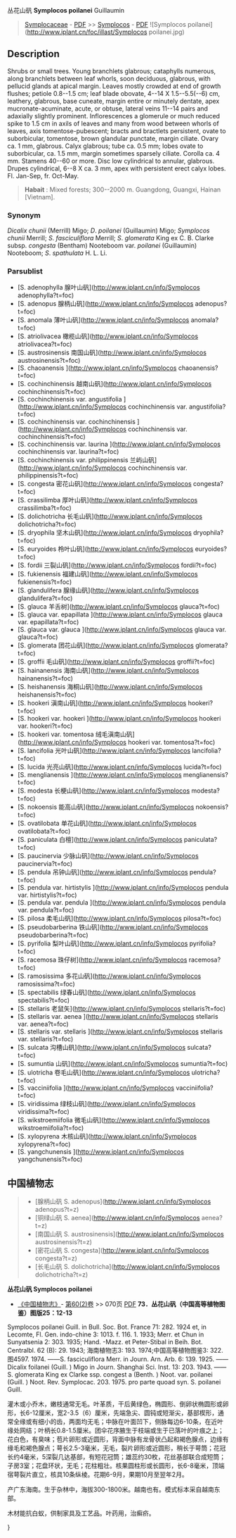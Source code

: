 丛花山矾 **Symplocos poilanei** Guillaumin

> [Symplocaceae](http://www.iplant.cn/info/Symplocaceae?t=foc) - [PDF](http://www.iplant.cn/foc/pdf/Symplocaceae.pdf) >> [Symplocos](http://www.iplant.cn/info/Symplocos?t=foc) - [PDF](http://www.iplant.cn/foc/pdf/Symplocos.pdf)
![Symplocos poilanei](http://www.iplant.cn/foc/illast/Symplocos poilanei.jpg)

## Description

Shrubs or small trees. Young branchlets glabrous; cataphylls numerous, along branchlets between leaf whorls, soon deciduous, glabrous, with pellucid glands at apical margin. Leaves mostly crowded at end of growth flushes; petiole 0.8--1.5 cm; leaf blade obovate, 4--14 X 1.5--5.5(--6) cm, leathery, glabrous, base cuneate, margin entire or minutely dentate, apex mucronate-acuminate, acute, or obtuse, lateral veins 11--14 pairs and adaxially slightly prominent. Inflorescences a glomerule or much reduced spike to 1.5 cm in axils of leaves and many from wood between whorls of leaves, axis tomentose-pubescent; bracts and bractlets persistent, ovate to suborbicular, tomentose, brown glandular punctate, margin ciliate. Ovary ca. 1 mm, glabrous. Calyx glabrous; tube ca. 0.5 mm; lobes ovate to suborbicular, ca. 1.5 mm, margin sometimes sparsely ciliate. Corolla ca. 4 mm. Stamens 40--60 or more. Disc low cylindrical to annular, glabrous. Drupes cylindrical, 6--8 X ca. 3 mm, apex with persistent erect calyx lobes. Fl. Jan-Sep, fr. Oct-May.


> **Habait** : 
> Mixed forests; 300--2000 m. Guangdong, Guangxi, Hainan [Vietnam].

### Synonym
*Dicalix chunii* (Merrill) Migo; *D*. *poilanei* (Guillaumin) Migo; *Symplocos chunii* Merrill; *S*. *fasciculiflora* Merrill; *S*. *glomerata* King ex C. B. Clarke subsp. *congesta* (Bentham) Nooteboom var. *poilanei* (Guillaumin) Nooteboom; *S*. *spathulata* H. L. Li.


### Parsublist

* [S.  adenophylla  腺叶山矾](http://www.iplant.cn/info/Symplocos adenophylla?t=foc)
* [S.  adenopus  腺柄山矾](http://www.iplant.cn/info/Symplocos adenopus?t=foc)
* [S.  anomala  薄叶山矾](http://www.iplant.cn/info/Symplocos anomala?t=foc)
* [S.  atriolivacea  橄榄山矾](http://www.iplant.cn/info/Symplocos atriolivacea?t=foc)
* [S.  austrosinensis  南国山矾](http://www.iplant.cn/info/Symplocos austrosinensis?t=foc)
* [S.  chaoanensis  ](http://www.iplant.cn/info/Symplocos chaoanensis?t=foc)
* [S.  cochinchinensis  越南山矾](http://www.iplant.cn/info/Symplocos cochinchinensis?t=foc)
* [S.  cochinchinensis var. angustifolia  ](http://www.iplant.cn/info/Symplocos cochinchinensis var. angustifolia?t=foc)
* [S.  cochinchinensis var. cochinchinensis  ](http://www.iplant.cn/info/Symplocos cochinchinensis var. cochinchinensis?t=foc)
* [S.  cochinchinensis var. laurina  ](http://www.iplant.cn/info/Symplocos cochinchinensis var. laurina?t=foc)
* [S.  cochinchinensis var. philippinensis  兰屿山矾](http://www.iplant.cn/info/Symplocos cochinchinensis var. philippinensis?t=foc)
* [S.  congesta  密花山矾](http://www.iplant.cn/info/Symplocos congesta?t=foc)
* [S.  crassilimba  厚叶山矾](http://www.iplant.cn/info/Symplocos crassilimba?t=foc)
* [S.  dolichotricha  长毛山矾](http://www.iplant.cn/info/Symplocos dolichotricha?t=foc)
* [S.  dryophila  坚木山矾](http://www.iplant.cn/info/Symplocos dryophila?t=foc)
* [S.  euryoides  柃叶山矾](http://www.iplant.cn/info/Symplocos euryoides?t=foc)
* [S.  fordii  三裂山矾](http://www.iplant.cn/info/Symplocos fordii?t=foc)
* [S.  fukienensis  福建山矾](http://www.iplant.cn/info/Symplocos fukienensis?t=foc)
* [S.  glandulifera  腺缘山矾](http://www.iplant.cn/info/Symplocos glandulifera?t=foc)
* [S.  glauca  羊舌树](http://www.iplant.cn/info/Symplocos glauca?t=foc)
* [S.  glauca var. epapillata  ](http://www.iplant.cn/info/Symplocos glauca var. epapillata?t=foc)
* [S.  glauca var. glauca  ](http://www.iplant.cn/info/Symplocos glauca var. glauca?t=foc)
* [S.  glomerata  团花山矾](http://www.iplant.cn/info/Symplocos glomerata?t=foc)
* [S.  groffii  毛山矾](http://www.iplant.cn/info/Symplocos groffii?t=foc)
* [S.  hainanensis  海南山矾](http://www.iplant.cn/info/Symplocos hainanensis?t=foc)
* [S.  heishanensis  海桐山矾](http://www.iplant.cn/info/Symplocos heishanensis?t=foc)
* [S.  hookeri  滇南山矾](http://www.iplant.cn/info/Symplocos hookeri?t=foc)
* [S.  hookeri var. hookeri  ](http://www.iplant.cn/info/Symplocos hookeri var. hookeri?t=foc)
* [S.  hookeri var. tomentosa  绒毛滇南山矾](http://www.iplant.cn/info/Symplocos hookeri var. tomentosa?t=foc)
* [S.  lancifolia  光叶山矾](http://www.iplant.cn/info/Symplocos lancifolia?t=foc)
* [S.  lucida  光亮山矾](http://www.iplant.cn/info/Symplocos lucida?t=foc)
* [S.  menglianensis  ](http://www.iplant.cn/info/Symplocos menglianensis?t=foc)
* [S.  modesta  长梗山矾](http://www.iplant.cn/info/Symplocos modesta?t=foc)
* [S.  nokoensis  能高山矾](http://www.iplant.cn/info/Symplocos nokoensis?t=foc)
* [S.  ovatilobata  单花山矾](http://www.iplant.cn/info/Symplocos ovatilobata?t=foc)
* [S.  paniculata  白檀](http://www.iplant.cn/info/Symplocos paniculata?t=foc)
* [S.  paucinervia  少脉山矾](http://www.iplant.cn/info/Symplocos paucinervia?t=foc)
* [S.  pendula  吊钟山矾](http://www.iplant.cn/info/Symplocos pendula?t=foc)
* [S.  pendula var. hirtistylis  ](http://www.iplant.cn/info/Symplocos pendula var. hirtistylis?t=foc)
* [S.  pendula var. pendula  ](http://www.iplant.cn/info/Symplocos pendula var. pendula?t=foc)
* [S.  pilosa  柔毛山矾](http://www.iplant.cn/info/Symplocos pilosa?t=foc)
* [S.  pseudobarberina  铁山矾](http://www.iplant.cn/info/Symplocos pseudobarberina?t=foc)
* [S.  pyrifolia  梨叶山矾](http://www.iplant.cn/info/Symplocos pyrifolia?t=foc)
* [S.  racemosa  珠仔树](http://www.iplant.cn/info/Symplocos racemosa?t=foc)
* [S.  ramosissima  多花山矾](http://www.iplant.cn/info/Symplocos ramosissima?t=foc)
* [S.  spectabilis  绿春山矾](http://www.iplant.cn/info/Symplocos spectabilis?t=foc)
* [S.  stellaris  老鼠矢](http://www.iplant.cn/info/Symplocos stellaris?t=foc)
* [S.  stellaris var. aenea  ](http://www.iplant.cn/info/Symplocos stellaris var. aenea?t=foc)
* [S.  stellaris var. stellaris  ](http://www.iplant.cn/info/Symplocos stellaris var. stellaris?t=foc)
* [S.  sulcata  沟槽山矾](http://www.iplant.cn/info/Symplocos sulcata?t=foc)
* [S.  sumuntia  山矾](http://www.iplant.cn/info/Symplocos sumuntia?t=foc)
* [S.  ulotricha  卷毛山矾](http://www.iplant.cn/info/Symplocos ulotricha?t=foc)
* [S.  vacciniifolia  ](http://www.iplant.cn/info/Symplocos vacciniifolia?t=foc)
* [S.  viridissima  绿枝山矾](http://www.iplant.cn/info/Symplocos viridissima?t=foc)
* [S.  wikstroemiifolia  微毛山矾](http://www.iplant.cn/info/Symplocos wikstroemiifolia?t=foc)
* [S.  xylopyrena  木核山矾](http://www.iplant.cn/info/Symplocos xylopyrena?t=foc)
* [S.  yangchunensis  ](http://www.iplant.cn/info/Symplocos yangchunensis?t=foc)


## 中国植物志

> * [腺柄山矾  S.  adenopus](http://www.iplant.cn/info/Symplocos adenopus?t=z)
> * [铜绿山矾  S.  aenea](http://www.iplant.cn/info/Symplocos aenea?t=z)
> * [南国山矾  S.  austrosinensis](http://www.iplant.cn/info/Symplocos austrosinensis?t=z)
> * [密花山矾  S.  congesta](http://www.iplant.cn/info/Symplocos congesta?t=z)
> * [长毛山矾  S.  dolichotricha](http://www.iplant.cn/info/Symplocos dolichotricha?t=z)

**丛花山矾 Symplocos poilanei**

* [《中国植物志》](http://www.iplant.cn/frps)- [第60(2)卷](http://www.iplant.cn/frps/vol/60(2)) >> 070页 [PDF](http://www.iplant.cn/frps/pdf/60(2)/070.PDF)
**73．丛花山矾（中国高等植物图鉴）图版25：12-13**

Symplocos poilanei Guill. in Bull. Soc. Bot. France 71: 282. 1924 et, in Lecomte, Fl. Gen. indo-chine 3: 1013. f. 116. 1. 1933; Merr. et Chun in Sunyatsenia 2: 303. 1935; Hand. -Mazz. et Peter-Stibal in Beih. Bot. Centralbl. 62 (B): 29. 1943; 海南植物志3: 193. 1974;中国高等植物图鉴3: 322. 图4597. 1974. ——S. fasciculiflora Merr. in Journ. Arn. Arb. 6: 139. 1925. ——Dicalix foilanei (Guill. ) Migo in Journ. Shanghai Sci. Inst. 13: 203. 1943. ——S. glomerata King ex Clarke ssp. congest a (Benth. ) Noot. var. poilanei (Guill. ) Noot. Rev. Symplocac. 203. 1975. pro parte quoad syn. S. poilanei Guill.

灌木或小乔木，嫩枝通常无毛。叶革质，干后黄绿色，椭圆形、倒卵状椭圆形或卵形，长6-12厘米，宽2-3.5（6）厘米，先端急尖、圆钝或短渐尖，基部楔形，通常全缘或有细小的齿，两面均无毛；中脉在叶面凹下，侧脉每边6-10条，在近叶缘处网结；叶柄长0.8-1.5厘米。团伞花序腋生于枝端或生于已落叶的叶痕之上；花白色，有臭味；苞片卵形或近圆形，背面中脉有龙骨状凸起和褐色腺点，边缘有缘毛和褐色腺点；萼长2.5-3毫米，无毛，裂片卵形或近圆形，稍长于萼筒；花冠长约4毫米，5深裂几达基部，有短花冠筒；雄蕊约30枚，花丝基部联合成短筒；子房3室；花盘环状，无毛；花柱粗壮。核果圆柱形或长圆形，长6-8毫米，顶端宿萼裂片直立，核具10条纵棱。花期6-9月，果期10月至翌年2月。

产广东海南。生于杂林中，海拔300-1800米。越南也有。模式标本采自越南东部。

木材能抗白蚁，供制家具及工艺品。叶药用，治癣疥。

}